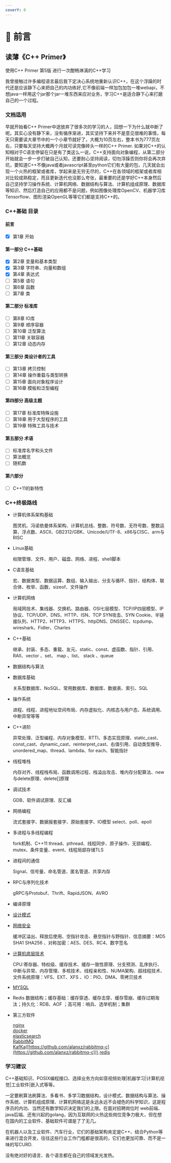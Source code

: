 ```yaml
---
coverY: 0
---
```


# 🚜 前言

## 读薄《C++ Primer》

使用C++ Primer 第5版 进行一次酣畅淋漓的C++学习

我曾接触过许多编程语言最后我下定决心系统地重新认识C++，在这个浮躁的时代还是应该静下心来把自己的内功练好,它不像前端一样加包加包一堆webapi，不想java一样用这个jar那个jar一堆东西来应对业务，学习C++是适合静下心来打磨自己的一个过程。

### 文档适用

早就开始看C++ Primer中途放弃了很多次的学习的人，回想一下为什么就中断了呢。其实心没有静下来，没有循序渐进，其实坚持下来并不是意见很难的事情，每天只需要读大章节中的一个小章节就好了，大概为10页左右，整本书为777页左右，只要每天坚持大概两个月就可读完像砖头一样的C++ Primer. 如果对C++的认知相对于C语言停留在只是有了类这么一说，C++支持面向对象编程，从第二部分开始就会一步一步打破自己认知，还要耐心坚持阅读，切勿浮躁否则你将会再次弃坑，要知道C++不像java或者javascript甚至python它们有大量的包，几天就会出现一个火热的框架或者库，学起来是无穷无尽的，C++在各领域的框架或者库相对比较成熟稳定，而且更新迭代也没那么夸张，最重要的还是学好C++本身然后自己坚持学习操作系统、计算机网络、数据结构与算法、计算机组成原理、数据库等知识、然后打造自己的应用都不是问题，例如图像处理库OpenCV、机器学习库Tensorflow、图形渲染OpenGL等等它们都是支持C++的。

### C++基础 目录

#### 前言

* [x] 第1章 开始

#### 第一部分 C++基础

* [x] 第2章 变量和基本类型
* [x] 第3章 字符串、向量和数组
* [x] 第4章 表达式
* [ ] 第5章 语句
* [ ] 第6章 函数
* [ ] 第7章 类

#### 第二部分 标准库

* [ ] 第8章 IO库
* [ ] 第9章 顺序容器
* [ ] 第10章 泛型算法
* [ ] 第11章 关联容器
* [ ] 第12章 动态内存

#### 第三部分 类设计者的工具

* [ ] 第13章 拷贝控制
* [ ] 第14章 操作重载与类型转换
* [ ] 第15章 面向对象程序设计
* [ ] 第16章 模板和泛型编程

#### 第四部分 高级主题

* [ ] 第17章 标准库特殊设施
* [ ] 第18章 用于大型程序的工具
* [ ] 第19章 特殊工具与技术

#### 第五部分 术语

* [ ] 标准库名字和头文件
* [ ] 算法概览
* [ ] 随机数

#### 第六部分

* [ ] C++11的新特性

### C++终极路线

*   计算机体系架构基础

    图灵机、冯诺依曼体系架构、计算机总线、整数、符号数、无符号数、整数运算、浮点数、ASCII、GB2312/GBK、Unicode/UTF-8、x86与CISC、arm与RISC
*   Linux基础

    权限管理、文件、用户、磁盘、网络、进程、shell脚本
*   C语言基础

    宏、数据类型、数据运算、数组、输入输出、分支与循环、指针、结构体、联合体、枚举、函数、sizeof、文件操作
*   计算机网络

    局域网技术、集线器、交换机、路由器、OSI七层模型、TCP/IP四层模型、IP协议、TCP/UDP、DNS、HTTP、ISN、TCP SYN攻击、SYN Cookie、半链接队列、HTTP2、HTTP3、HTTPS、httpDNS、DNSSEC、tcpdump、wireshark、Fidler、Charles
*   C++基础

    继承、封装、多态、重载、友元、static、const、虚函数、指针、引用、RAII、vector 、set、 map 、list、 stack 、queue
* 数据结构与算法
*   数据库基础

    关系型数据库、NoSQL、常用数据库、数据库、数据表、索引、SQL
*   操作系统

    进程、线程、进程地址空间布局、内存虚拟化、内核态与用户态、系统调用、中断异常等等
*   C++进阶

    异常处理、泛型编程、内存对象模型、RTTI、多态实现原理、static\_cast、const\_cast、dynamic\_cast、reinterpret\_cast、右值引用、自动类型推导、unordered\_map、thread、lambda、for each、智能指针
*   线程堆栈

    内存对齐、线程栈布局、函数调用过程、栈溢出攻击、堆内存分配算法、new与delete原理、delete\[]原理
*   调试技术

    GDB、软件调试原理、反汇编
*   网络编程

    流式套接字、数据报套接字、原始套接字、IO模型 select、poll、epoll
*   多进程与多线程编程

    fork机制、C++11 thread、pthread、线程同步、原子操作、无锁编程、mutex、条件变量、event、线程局部存储TLS
*   进程间的通信

    Signal、信号量、命名管道、匿名管道、共享内存
*   RPC与序列化技术

    gRPC与Protobuf、Thrift、RapidJSON、AVRO
* 编译原理
* [设计模式](https://design-patterns.readthedocs.io/zh\_CN/latest/)
*   [网络安全](https://www.bilibili.com/video/BV1Lf4y1t7Mc)

    缓冲区溢出、释放后使用、空指针攻击、悬空指针与野指针、信息摘要：MD5 SHA1 SHA256 、对称加密：AES、DES、RC4、数字签名
*   [计算机底层技术](https://www.bilibili.com/video/BV1qF411E7ei)

    CPU:寄存器、特权级、缓存技术、缓存一致性原理、分支预测、乱序执行、中断与异常、内存管理、多核技术、线程亲和性、NUMA架构、超线程技术、文件系统原理：VFS、EXT、XFS 、IO：PIO、DMA、零拷贝技术
* [MYSQL](https://www.bilibili.com/video/BV1Xb41177na)
* Redis 数据结构；缓存基础：缓存穿透、缓存击穿、缓存雪崩、缓存过期淘汰；持久化：RDB、AOF ；高可用：哨兵、选举机制；集群
*   第三方软件

    [nginx](https://www.bilibili.com/video/BV1F5411J7vK)\
    [docker](https://www.bilibili.com/video/BV1og4y1q7M4)\
    [elasticsearch](https://www.bilibili.com/video/BV17a4y1x7zq)\
    [RabbitMQ](https://www.bilibili.com/video/BV1dX4y1V73G)\
    [KafKa](https://www.bilibili.com/video/BV1Xy4y1G7zA)([https://github.com/alanxz/rabbitmq-c](https://github.com/alanxz/rabbitmq-c))\
    [redis](https://www.bilibili.com/video/BV1S54y1R7SB)

### 学习建议

C++基础知识、POSIX编程接口、选择业务方向如音视频处理|机器学习|计算机视觉|工业软件|嵌入式等等。

一定要刷算法刷算法、多看书、多学习数据结构，设计模式、数据结构与算法、操作系统、计算机组成原理、计算机网络这是永远永远不会褪色的科学知识，这是程序员的内功、当然还有数学知识决定我们的上限。在面对招聘岗位时 web前端、java后端、还有兴起的golang，因为互联网的火热这些岗位竞争力极大，但在想在国内的工业软件、基础软件可谓是了了无几。

在机器人以及工业软件、汽车行业，它们的基础架构肯定是C++、结合Python等来进行混合开发，往往这些行业工作门槛都是很高的，它们也更加可靠、而不是一味的写CURD.

没有绝对好的语言、各个语言都在自己的领域发光发热。
